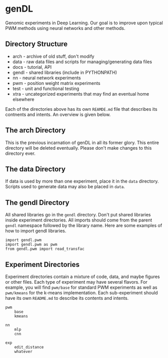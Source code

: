 genDL
=======

Genomic experiments in Deep Learning. Our goal is to improve upon
typical PWM methods using neural networks and other methods.

## Directory Structure ##

* arch - archive of old stuff, don't modify
* data - raw data files and scripts for managing/generating data files
* docs - tutorial, API
* gendl - shared libraries (include in PYTHONPATH)
* nn - neural network experiments
* pwm - position weight matrix experiments
* test - unit and functional testing
* xtra - uncategorized experiments that may find an eventual home elsewhere

Each of the directories above has its own `REAMDE.md` file that
describes its contnents and intents. An overview is given below.

## The arch Directory ##

This is the previous incarnation of genDL in all its former glory. This
entire directory will be deleted eventually. Please don't make changes
to this directory ever.

## The data Directory ##

If data is used by more than one experiment, place it in the `data`
directory. Scripts used to generate data may also be placed in `data`.

## The gendl Directory ##

All shared libraries go in the `gendl` directory. Don't put shared
libraries inside experiment directories. All imports should come from
the parent `gendl` namespace followed by the library name. Here are some
examples of how to import gendl libraries.

	import gendl.pwm
	import gendl.pwm as pwm
	from gendl.pwm import read_transfac

## Experiment Directories ##

Experiment directories contain a mixture of code, data, and maybe
figures or other files. Each type of experiment may have several
flavors. For example, you will find `pwm/base` for standard PWM
experiments as well as `pwm/kmeans` for the k-means implementation. Each
sub-experiment should have its own `README.md` to describe its contents
and intents.

	pwm
		base
		kmeans

	nn
		mlp
		cnn

	exp
		edit_distance
		whatever

